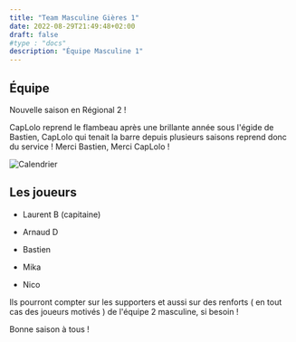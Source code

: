 ```yaml
---
title: "Team Masculine Gières 1"
date: 2022-08-29T21:49:48+02:00
draft: false
#type : "docs"
description: "Équipe Masculine 1"
---
```


## Équipe

Nouvelle saison en Régional 2 !

CapLolo reprend le flambeau après une brillante année sous l'égide de Bastien, CapLolo qui tenait la barre depuis plusieurs saisons reprend donc du service ! Merci Bastien, Merci  CapLolo !

![Calendrier](/images/2022-2023-R2H.png)

## Les joueurs

- Laurent B (capitaine)

- Arnaud D

- Bastien

- Mika

- Nico

Ils pourront compter sur les supporters et aussi sur des renforts ( en tout cas des joueurs motivés ) de l'équipe 2 masculine, si besoin !

Bonne saison à tous !
